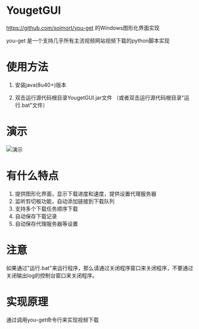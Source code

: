 # YougetGUI

https://github.com/soimort/you-get 的Windows图形化界面实现

you-get 是一个支持几乎所有主流视频网站视频下载的python脚本实现

# 使用方法

1. 安装java(8u40+)版本

2. 双击运行源代码根目录YougetGUI.jar文件 （或者双击运行源代码根目录"运行.bat"文件）


# 演示

![演示](https://cloud.githubusercontent.com/assets/13044819/18734559/4ed2f3ac-80a8-11e6-8756-4ee9b0c71267.gif)

# 有什么特点

1. 提供图形化界面，显示下载进度和速度，提供设置代理服务器
2. 监听剪切板功能，自动添加链接到下载队列 
3. 支持多个下载任务顺序下载
4. 自动保存下载记录
5. 自动保存代理服务器等设置


# 注意

如果通过"运行.bat"来运行程序，那么请通过关闭程序窗口来关闭程序，不要通过关闭输出log的控制台窗口来关闭程序。


# 实现原理

通过调用you-get命令行来实现视频下载
